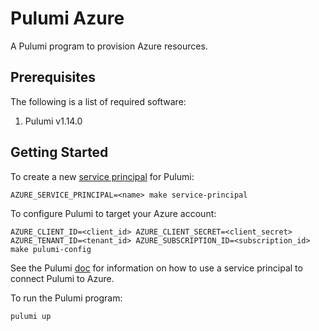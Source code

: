 # Pulumi Azure

A Pulumi program to provision Azure resources.

## Prerequisites

The following is a list of required software:

1. Pulumi v1.14.0

## Getting Started

To create a new
[service principal](https://docs.microsoft.com/en-us/azure/active-directory/develop/app-objects-and-service-principals)
for Pulumi:

```
AZURE_SERVICE_PRINCIPAL=<name> make service-principal
```

To configure Pulumi to target your Azure account:

```
AZURE_CLIENT_ID=<client_id> AZURE_CLIENT_SECRET=<client_secret> AZURE_TENANT_ID=<tenant_id> AZURE_SUBSCRIPTION_ID=<subscription_id> make pulumi-config
```

See the Pulumi
[doc](https://www.pulumi.com/docs/intro/cloud-providers/azure/setup/#service-principal-authentication)
for information on how to use a service principal to connect Pulumi to Azure.

To run the Pulumi program:

```
pulumi up
```
